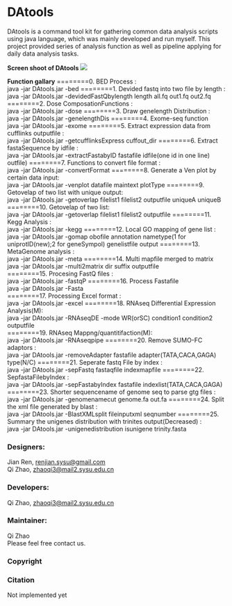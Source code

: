 # DAtools
DAtools is a command tool kit for gathering common data analysis scripts using java language, which was mainly developed and run myself. This project provided series of analysis function as well as pipeline applying for daily data analysis tasks.

**Screen shoot of DAtools**
<img src="DAtools/image/screenshot.png">

**Function gallary**
========0.	BED Process :   
		java -jar DAtools.jar -bed
========1.	Devided fastq into two file by length :   
		java -jar DAtools.jar -devidedFastQbylength length all.fq out1.fq out2.fq
========2.	Dose ComposationFunctions :   
		java -jar DAtools.jar -dose
========3.	Draw genelength Distribution :   
		java -jar DAtools.jar -genelengthDis
========4.	Exome-seq function    
		java -jar DAtools.jar -exome
========5.	Extract expression data from cufflinks outputfile :   
		java -jar DAtools.jar -getcufflinksExpress cuffout_dir
========6.	Extract fastaSequence by idfile :   
		java -jar DAtools.jar -extractFastabyID fastafile idfile(one id in one line) outfile)
========7.	Functions to convert file format :   
		java -jar DAtools.jar -convertFormat 
========8.	Generate a Ven plot by certain data input:   
		java -jar DAtools.jar -venplot datafile maintext plotType
========9.	Getovelap of two list with unique output:   
		java -jar DAtools.jar -getoverlap filelist1 filelist2 outputfile uniqueA uniqueB
========10.	Getovelap of two list:  
		java -jar DAtools.jar -getoverlap filelist1 filelist2 outputfile
========11.	Kegg Analysis :   
		java -jar DAtools.jar -kegg 
========12.	Local GO mapping of gene list :   
		java -jar DAtools.jar -gomap obofile annotation nametype(1 for uniprotID(new);2 for geneSympol) genelistfile output
========13.	MetaGenome analysis :   
		java -jar DAtools.jar -meta
========14.	Multi mapfile merged to matrix    
		java -jar DAtools.jar -multi2matrix  dir suffix outputfile  
========15.	Procesing FastQ files :   
		java -jar DAtools.jar -fastqP
========16.	Process Fastafile    
		java -jar DAtools.jar -Fasta   
========17.	Processing Excel format :   
		java -jar DAtools.jar -excel 
========18.	RNAseq Differential Expression Analysis(M):   
		java -jar DAtools.jar -RNAseqDE -mode WR(orSC) condition1 condition2 outputfile  
========19.	RNAseq Mappng/quantitifaction(M):   
		java -jar DAtools.jar -RNAseqpipe <fastq1> <fastq2> <library> <gtf> 
========20.	Remove SUMO-FC adaptors :   
		java -jar DAtools.jar -removeAdapter fastafile adapter(TATA,CACA,GAGA) type(N/C)
========21.	Seperate fastq File by index :   
		java -jar DAtools.jar -sepFastq fastaqfile indexmapfile
========22.	SepfastaFilebyIndex :   
		java -jar DAtools.jar -sepFastabyIndex fastafile indexlist(TATA,CACA,GAGA)
========23.	Shorter sequencename of genome seq to parse gtg files :   
		java -jar DAtools.jar -genomenamecut genome.fa out.fa 
========24.	Split the xml file generated by blast :   
		java -jar DAtools.jar -BlastXMLsplit fileinputxml seqnumber
========25.	Summary the unigenes distribution with trinites output(Decreased) :   
		java -jar DAtools.jar -unigenedistribution isunigene trinity.fasta


### Designers:
Jian Ren, renjian.sysu@gmail.com<br/>
Qi Zhao, zhaoqi3@mail2.sysu.edu.cn<br/>

### Developers:
Qi Zhao, zhaoqi3@mail2.sysu.edu.cn <br/>


### Maintainer:
Qi Zhao <br/>
Please feel free contact us. <br/>

### Copyright


### Citation 
Not implemented yet 

